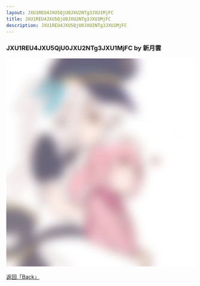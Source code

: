 ```yaml
---
layout: JXU1REU4JXU5QjU0JXU2NTg3JXU1MjFC
title: JXU1REU4JXU5QjU0JXU2NTg3JXU1MjFC
description: JXU1REU4JXU5QjU0JXU2NTg3JXU1MjFC
---
```


### JXU1REU4JXU5QjU0JXU2NTg3JXU1MjFC by 新月雲

![](/assets/JXU1REU4JXU5QjU0JXU2NTg3JXU1MjFC/JXU1REU4JXU5QjU0JXU2NTg3JXU1MjFC.jpg)

[返回「Back」](./)
